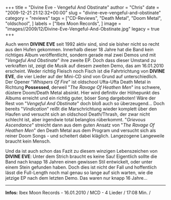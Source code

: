 +++
title = "Divine Eve - Vengeful And Obstinate"
author = "Chris"
date = "2009-12-21 21:12:32+00:00"
slug = "divine-eve-vengeful-and-obstinate"
category = "reviews"
tags = ["CD-Reviews", "Death Metal", "Doom Metal", "oldschool", ]
labels = ["Ibex Moon Records", ]
image = "images//2009/12/Divine-Eve-Vengeful-And-Obstinate.jpg"
legacy = true
+++

Auch wenn **DIVINE EVE** seit 1992 aktiv sind, sind sie bisher nicht so recht aus den Hufen gekommen. Innerhalb dieser 18 Jahre hat die Band kein richtiges Album veröffentlicht, sondern gerade mal zwei Demos und mit "_Vengeful And Obstinate_" ihre zweite EP. Doch dass dieser Umstand zu verkraften ist, zeigt die Musik auf diesem zweiten Demo, das am 16.01.2010 erscheint. Weder richtig Fleisch noch Fisch ist die Fahrtrichtung von **DIVINE EVE**, die vier Lieder auf der Mini-CD sind von Grund auf unterschiedlich.
Der Opener "_Whispers Of Fire_" ist oldschool Ufta-Ufta Death Metal in Richtung **Possessed**, derweil "_The Ravage Of Heathen Men_" ins schwere, düstere Doom/Death Metal absinkt. Hier wird definitiv der Höhepunkt des Albums erreicht und ein richtig guter, böser Song dargeboten! Wäre der Rest von "_Vengeful And Obstinate_" doch bloß auch so überzeugend...
Doch bereits "_Vindication_" reißt die Marschrichtung wieder komplett über den Haufen und versucht sich an oldschool Death/Thrash, der zwar nicht schlecht ist, aber irgendwie total belanglos rüberkommt. "_Grievous Ascendance_" streicht dann aus dem guten Ansatz von "_The Ravage Of Heathen Men_" den Death Metal aus dem Program und versucht sich als reiner Doom Songs - und scheitert dabei kläglich. Langezogene Langeweile braucht kein Mensch.

Und da ist auch schon das Fazit zu diesem winzigen Lebenszeichen von **DIVINE EVE**: Unter dem Strich braucht es keine Sau! Eigentlich sollte die Band nach knapp 18 Jahren einen gewissen Stil entwickelt, oder unter einem Stein gefunden haben. Doch dies ist nicht der Fall und hoffentlich lässt die Full-Length noch mal genau so lange auf sich warten, wie die jetzige EP nach dem letzten Demo. Das waren nur knapp 16 Jahre...





---
**Infos:**
Ibex Moon Records - 16.01.2010 / 
MCD - 4 Lieder / 17:08 Min. / 
